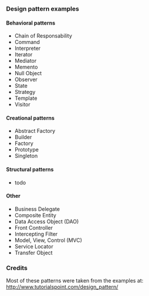 ### Design pattern examples

#### Behavioral patterns
- Chain of Responsability
- Command
- Interpreter
- Iterator
- Mediator
- Memento
- Null Object
- Observer
- State
- Strategy
- Template
- Visitor

#### Creational patterns
- Abstract Factory
- Builder
- Factory
- Prototype
- Singleton

#### Structural patterns
- todo

#### Other
- Business Delegate
- Composite Entity
- Data Access Object (DAO)
- Front Controller
- Intercepting Filter
- Model, View, Control (MVC)
- Service Locator
- Transfer Object

### Credits
Most of these patterns were taken from the examples at: <http://www.tutorialspoint.com/design_pattern/>
